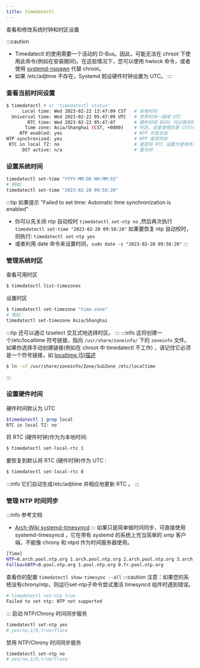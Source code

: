 ```yaml
---
title: timedatectl
---
```

查看和修改系统时钟和时区设置

:::caution
- Timedatectl 的使用需要一个活动的 D-Bus。因此，可能无法在 chroot 下使用此命令(例如在安装期间)。在这些情况下，您可以使用 hwlock 命令，或者使用 [systemd-nspawn](https://wiki.archlinux.org/title/Systemd-nspawn) 代替 chroot。
- 如果 /etc/adjtime 不存在，Systemd 假设硬件时钟设置为 UTC。
:::
### 查看当前时间设置
```bash title="timedatectl 输出解内容解释"
$ timedatectl # or "timedatectl status"
      Local time: Wed 2023-02-22 13:47:09 CST   # 本地时间
  Universal time: Wed 2023-02-22 05:47:09 UTC   # 世界时间一般用 UTC
        RTC time: Wed 2023-02-22 05:47:07       # 硬件时间 BIOS 内记录的时间
       Time zone: Asia/Shanghai (CST, +0800)	# 时区，这里使用的是 CST(China Standard Time 中国标准时间) 为东八区即 UTC+8
     NTP enabled: yes							# NTP 开启状态
NTP synchronized: yes							# NTP 是否同步
 RTC in local TZ: no							# 是否将 RTC 设置为使用本地时区而非 UTC（默认系统启动时把 RTC 设为 UTC ，本地时间为 UTC+时区。）
      DST active: n/a							# 夏令时
```
### 设置系统时间

```bash
timedatectl set-time "YYYY-MM-DD HH:MM:SS" 
# 例如: 
timedatectl set-time "2023-02-20 09:58:20"
```
:::tip
如果提示 "Failed to set time: Automatic time synchronization is enabled"  
- 你可以先关闭 ntp 自动校时 `timedatectl set-ntp no` ,然后再次执行 `timedatectl set-time "2023-02-20 09:58:20"`
如果要恢复 ntp 自动校时，则执行: `timedatectl set-ntp yes`  
- 或者利用 date 命令来设置时间，`sudo date -s "2023-02-20 09:58:20"`
:::


### 管理系统时区
查看可用时区
```bash
$ timedatectl list-timezones
```
设置时区
```bash
$ timedatectl set-timezone "time-zone" 
# 例如：
timedatectl set-timezone Asia/Shanghai
```
:::tip
还可以通过 tzselect 交互式地选择时区。
:::
:::info
这将创建一个/etc/localtime 符号链接，指向 `/usr/share/zoneinfo/` 下的 `zoneinfo` 文件。  
如果你选择手动创建链接(例如在 chroot 中 timedatectl 不工作) ，请记住它必须是一个符号链接，如 [localtime (5)描述](https://man.archlinux.org/man/localtime.5#DESCRIPTION)
```bash
$ ln -sf /usr/share/zoneinfo/Zone/SubZone /etc/localtime
```
:::

### 设置硬件时间

硬件时间默认为 UTC
```bash
$timedatectl | grep local
RTC in local TZ: no
```

将 RTC (硬件时钟)作为为本地时间:
```bash
$ timedatectl set-local-rtc 1
```

要恢复到默认将 RTC (硬件时钟)作为 UTC :
```bash
$ timedatectl set-local-rtc 0
```
:::info
它们自动生成/etc/adjtime 并相应地更新 RTC 。
:::

### 管理 NTP 时间同步
:::info 参考文档
- [Arch-Wiki systemd-timesyncd](https://wiki.archlinux.org/title/systemd-timesyncd)
:::
如果只是简单做时间同步，可直接使用 systemd-timesyncd ，它在带有 systemd 的系统上充当简单的 sntp 客户端，不能像 chrony 和 ntpd 作为时间服务器使用。

```bash title="/etc/systemd/timesyncd.conf or /etc/systemd/timesyncd.conf.d/local.conf"
[Time]
NTP=0.arch.pool.ntp.org 1.arch.pool.ntp.org 2.arch.pool.ntp.org 3.arch.pool.ntp.org
FallbackNTP=0.pool.ntp.org 1.pool.ntp.org 0.fr.pool.ntp.org
```
查看你的配置 `timedatectl show-timesync --all`
:::caution
注意：如果您的系统没有chrony/ntp，则运行set-ntp子命令尝试激活 timesyncd 组件时遇到错误。
```bash
# timedatectl set-ntp true
Failed to set ntp: NTP not supported
```
:::
启动 NTP/Chrony 时间同步服务
```bash
timedatectl set-ntp yes
# yes/no,1/0,true/flase
```
禁用 NTP/Chrony 时间同步服务
```bash
timedatectl set-ntp no
# yes/no,1/0,true/flase
```
